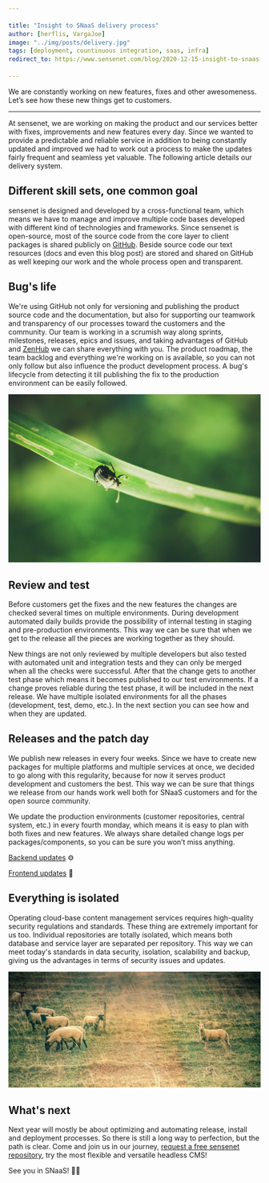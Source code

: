 ```yaml
---

title: "Insight to SNaaS delivery process"
author: [herflis, VargaJoe]
image: "../img/posts/delivery.jpg"
tags: [deployment, countinuous integration, saas, infra]
redirect_to: https://www.sensenet.com/blog/2020-12-15-insight-to-snaas-delivery-process

---
```


We are constantly working on new features, fixes and other awesomeness. Let’s see how these new things get to customers.

---

At sensenet, we are working on making the product and our services better with fixes, improvements and new features every day. Since we wanted to provide a predictable and reliable service in addition to being constantly updated and improved we had to work out a process to make the updates fairly frequent and seamless yet valuable. The following article details our delivery system.

## Different skill sets, one common goal

sensenet is designed and developed by a cross-functional team, which means we have to manage and improve multiple code bases developed with different kind of technologies and frameworks. Since sensenet is open-source, most of the source code from the core layer to client packages is shared publicly on [GitHub](https://github.com/SenseNet). Beside source code our text resources (docs and even this blog post) are stored and shared on GitHub as well keeping our work and the whole process open and transparent.

## Bug's life

We're using GitHub not only for versioning and publishing the product source code and the documentation, but also for supporting our teamwork and transparency of our processes toward the customers and the community. Our team is working in a scrumish way along sprints, milestones, releases, epics and issues, and taking advantages of GitHub and [ZenHub](https://www.zenhub.com/) we can share everything with you. The product roadmap, the team backlog and everything we're working on is available, so you can not only follow but also influence the product development process. A bug's lifecycle from detecting it till publishing the fix to the production environment can be easily followed. 

<p align="center">
<img src="/img/posts/bug.jpg" alt="bug">
</p>

## Review and test

Before customers get the fixes and the new features the changes are checked several times on multiple environments. During development automated daily builds provide the possibility of internal testing in staging and pre-production environments. This way we can be sure that when we get to the release all the pieces are working together as they should.

New things are not only reviewed by multiple developers but also tested with automated unit and integration tests and they can only be merged when all the checks were successful. After that the change gets to another test phase which means it becomes published to our test environments. If a change proves reliable during the test phase, it will be included in the next release. We have multiple isolated environments for all the phases (development, test, demo, etc.). In the next section you can see how and when they are updated.

## Releases and the patch day

We publish new releases in every four weeks. Since we have to create new packages for multiple platforms and multiple services at once, we decided to go along with this regularity, because for now it serves product development and customers the best. This way we can be sure that things we release from our hands work well both for SNaaS customers and for the open source community.

We update the production environments (customer repositories, central system, etc.) in every fourth monday, which means it is easy to plan with both fixes and new features. We always share detailed change logs per packages/components, so you can be sure you won’t miss anything.

[Backend updates](https://www.sensenet.com/backend-updates) ⚙

[Frontend updates](https://www.sensenet.com/frontend-updates) 💅

## Everything is isolated

Operating cloud-base content management services requires high-quality security regulations and standards. These thing are extremely important for us too. Individual repositories are totally isolated, which means both database and service layer are separated per repository. This way we can meet today's standards in data security, isolation, scalability and backup, giving us the advantages in terms of security issues and updates.

<p align="center">
<img src="/img/posts/separation.jpg" alt="separation">
</p>

## What's next

Next year will mostly be about optimizing and automating release, install and deployment processes. So there is still a long way to perfection, but the path is clear. Come and join us in our journey, [request a free sensenet repository](https://is.sensenet.com/Account/Registration?returnUrl=%2Fconnect%2Fauthorize%2Fcallback%3Fclient_id%3Dspa%26redirect_uri%3Dhttps%253A%252F%252Fprofile.sensenet.com%252Fauthentication%252Fcallback%26response_type%3Dcode%26scope%3Dopenid%2520profile%2520sensenet%26state%3D022ed1044fb34dc5aea99fe62069a6df%26code_challenge%3DYmvfTX0N9-Wj6bKfndXk-q7ZVyldVoc1DSLkRQRtgFo%26code_challenge_method%3DS256%26response_mode%3Dquery%26snrepo%3Dhttps%253A%252F%252Fsnover.service.sensenet.com), try the most flexible and versatile headless CMS!

See you in SNaaS! 🚀🎉
